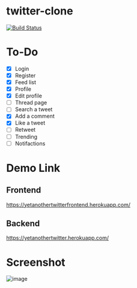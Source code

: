 # twitter-clone
[![Build Status](https://travis-ci.org/superbahbi/twitter-clone.svg?branch=master)](https://travis-ci.org/superbahbi/twitter-clone)
# To-Do
- [x] Login
- [x] Register
- [x] Feed list
- [x] Profile
- [x] Edit profile
- [ ] Thread page
- [ ] Search a tweet
- [x] Add a comment
- [x] Like a tweet
- [ ] Retweet
- [ ] Trending
- [ ] Notifactions

# Demo Link
## Frontend
https://yetanothertwitterfrontend.herokuapp.com/
## Backend
https://yetanothertwitter.herokuapp.com/
# Screenshot
![image](https://i.gyazo.com/5fb9072f3ae50a5df31ba5066f460992.png)
